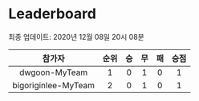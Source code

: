 # Leaderboard
최종 업데이트: 2020년 12월 08일 20시 08분




| 참가자 | 순위 | 승 | 무 | 패 | 승점 |
|:---:|:---:|:---:|:---:|:---:|:---:|
| dwgoon-MyTeam | 1 | 0 | 1 | 0 | 1 |
| bigoriginlee-MyTeam | 2 | 0 | 1 | 0 | 1 |